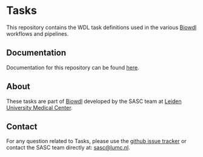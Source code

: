 # Tasks
This repository contains the WDL task definitions used in the various
[Biowdl](https://github.com/biowdl) workflows and pipelines.

## Documentation
Documentation for this repository can be
found [here](https://biowdl.github.io/tasks/).

## About
These tasks are part of [Biowdl](https://github.com/biowdl) developed by the
SASC team at [Leiden University Medical Center](https://www.lumc.nl/).

## Contact
<p>
  <!-- Obscure e-mail address for spammers -->
For any question related to Tasks, please use the
<a href="https://github.com/biowdl/tasks/issues">github issue tracker</a>
or contact the SASC team directly at: 
<a href="&#109;&#97;&#105;&#108;&#116;&#111;&#58;&#115;&#97;&#115;&#99;&#64;&#108;&#117;&#109;&#99;&#46;&#110;&#108;">
&#115;&#97;&#115;&#99;&#64;&#108;&#117;&#109;&#99;&#46;&#110;&#108;</a>.
</p>
